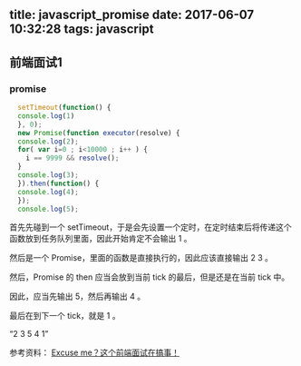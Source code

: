 title: javascript_promise
date: 2017-06-07 10:32:28
tags: javascript
---

## 前端面试1

### promise

```js
  setTimeout(function() {
  console.log(1)
  }, 0);
  new Promise(function executor(resolve) {
  console.log(2);
  for( var i=0 ; i<10000 ; i++ ) {
    i == 9999 && resolve();
  }
  console.log(3);
  }).then(function() {
  console.log(4);
  });
  console.log(5);
```
首先先碰到一个 setTimeout，于是会先设置一个定时，在定时结束后将传递这个函数放到任务队列里面，因此开始肯定不会输出 1 。

然后是一个 Promise，里面的函数是直接执行的，因此应该直接输出 2 3 。

然后，Promise 的 then 应当会放到当前 tick 的最后，但是还是在当前 tick 中。

因此，应当先输出 5，然后再输出 4 。

最后在到下一个 tick，就是 1 。

“2 3 5 4 1”

参考资料：
[Excuse me？这个前端面试在搞事！](https://zhuanlan.zhihu.com/p/25407758?refer=ElemeFE)
